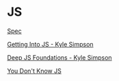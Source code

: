 # JS

[Spec](https://www.ecma-international.org/ecma-262/9.0/index.html)

[Getting Into JS - Kyle Simpson](https://static.frontendmasters.com/resources/2019-05-08-getting-into-javascript/getting-into-javascript.pdf)

[Deep JS Foundations - Kyle Simpson](https://static.frontendmasters.com/resources/2019-03-07-deep-javascript-v2/deep-js-foundations-v2.pdf)

[You Don't Know JS](https://github.com/getify/you-dont-know-js)
